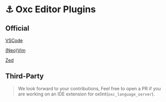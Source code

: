 # ⚓ Oxc Editor Plugins

## Official

[VSCode](https://github.com/oxc-project/oxc/tree/main/editors/vscode)

[(Neo)Vim](https://github.com/oxc-project/coc-oxc)

[Zed](https://github.com/oxc-project/zed-oxc)

## Third-Party

> We look forward to your contributions, Feel free to open a PR if you are working on an IDE extension for oxlint(`oxc_language_server`).

